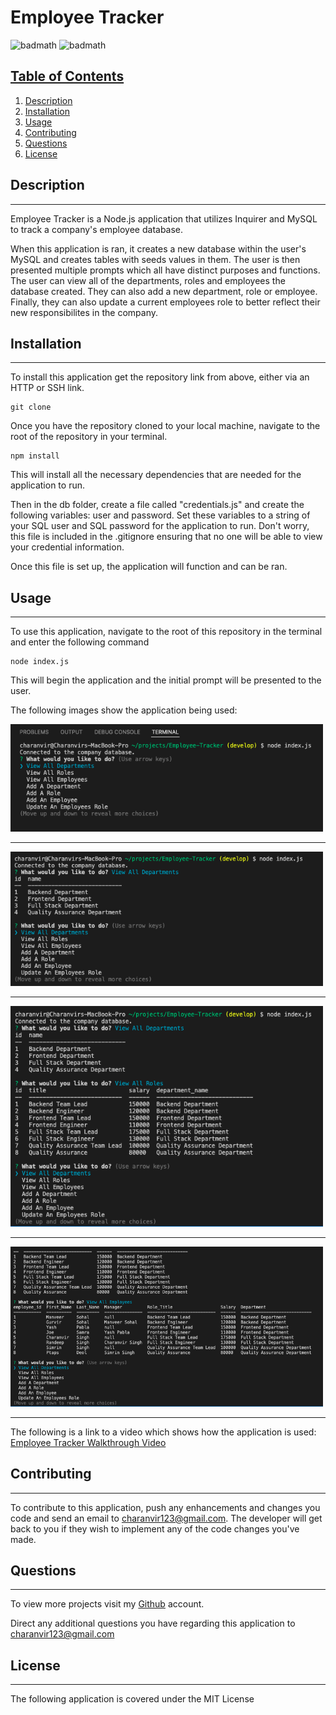 # Employee Tracker

![badmath](https://img.shields.io/badge/License-MIT-purple) ![badmath](https://img.shields.io/badge/Version-1.0-red) 

## <u>Table of Contents</u>
1. [Description](#description)
2. [Installation](#installation)
3. [Usage](#usage)
4. [Contributing](#contributing)
5. [Questions](#questions)
6. [License](#license)

## Description
***

Employee Tracker is a Node.js application that utilizes Inquirer and MySQL to track a company's employee database. 

When this application is ran, it creates a new database within the user's MySQL and creates tables with seeds values in them. The user is then presented multiple prompts which all have distinct purposes and functions. The user can view all of the departments, roles and employees the database created. They can also add a new department, role or employee. Finally, they can also update a current employees role to better reflect their new responsibilites in the company.

## Installation
***

To install this application get the repository link from above, either via an HTTP or SSH link. 

```
git clone 
```

Once you have the repository cloned to your local machine, navigate to the root of the repository in your terminal.

```
npm install
```

This will install all the necessary dependencies that are needed for the application to run.

Then in the db folder, create a file called "credentials.js" and create the following variables: user and password. Set these variables to a string of your SQL user and SQL password for the application to run. Don't worry, this file is included in the .gitignore ensuring that no one will be able to view your credential information.

Once this file is set up, the application will function and can be ran.


## Usage
***

To use this application, navigate to the root of this repository in the terminal and enter the following command 

```
node index.js
```

This will begin the application and the initial prompt will be presented to the user. 

The following images show the application being used: 

<img src="./assets/images/1.png" width="500"> 

***

<img src="./assets/images/2.png" width="500">

***

<img src="./assets/images/3.png" width="500">

***

<img src="./assets/images/4.png" width="500">

***

The following is a link to a video which shows how the application is used: [Employee Tracker Walkthrough Video]()


## Contributing
***

To contribute to this application, push any enhancements and changes you code and send an email to charanvir123@gmail.com. The developer will get back to you if they wish to implement any of the code changes you've made. 

## Questions
***
To view more projects visit my [Github](https://github.com/Charanvir) account.

Direct any additional questions you have regarding this application to charanvir123@gmail.com

## License
***
The following application is covered under the MIT License

